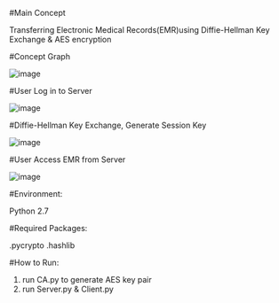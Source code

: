 #Main Concept

Transferring Electronic Medical Records(EMR)using Diffie-Hellman Key Exchange & AES encryption


#Concept Graph

![image](https://github.com/hannahxchen/Diffie-Hellman-Python-Implementation/graph/concept-graph.jpg)


#User Log in to Server

![image](https://github.com/hannahxchen/Diffie-Hellman-Python-Implementation/graph/user-login-to-server.jpg)

#Diffie-Hellman Key Exchange, Generate Session Key

![image](https://github.com/hannahxchen/Diffie-Hellman-Python-Implementation/graph/key-exchange.jpg)

#User Access EMR from Server

![image](https://github.com/hannahxchen/Diffie-Hellman-Python-Implementation/graph/access-emr.jpg)


#Environment:

Python 2.7


#Required Packages:

.pycrypto
.hashlib

#How to Run:

1. run CA.py to generate AES key pair
2. run Server.py & Client.py